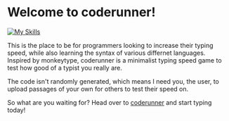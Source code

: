 # Welcome to coderunner!

[![My Skills](https://skillicons.dev/icons?i=svelte,firebase,tailwind,javascript,nodejs,css&theme=dark)](https://skillicons.dev)


This is the place to be for programmers looking to increase their typing speed, while also learning the syntax of various differnet languages. Inspired by monkeytype, coderunner is a minimalist typing speed game to test how good of a typist you really are.

The code isn't randomly generated, which means I need you, the user, to upload passages of your own for others to test their speed on.

So what are you waiting for? Head over to <a href="https://code-runner.web.app">coderunner</a> and start typing today!
